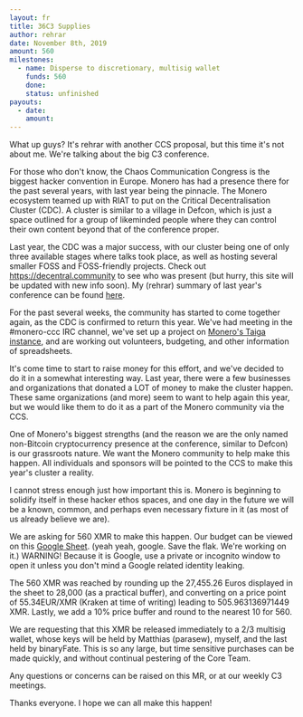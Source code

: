 ```yaml
---
layout: fr
title: 36C3 Supplies
author: rehrar
date: November 8th, 2019
amount: 560
milestones:
  - name: Disperse to discretionary, multisig wallet
    funds: 560
    done:
    status: unfinished
payouts:
  - date:
    amount:
---
```


What up guys? It's rehrar with another CCS proposal, but this time it's not about me. We're talking about the big C3 conference.

For those who don't know, the Chaos Communication Congress is the biggest hacker convention in Europe. Monero has had a presence there for the past several years, with last year being the pinnacle. The Monero ecosystem teamed up with RIAT to put on the Critical Decentralisation Cluster (CDC). A cluster is similar to a village in Defcon, which is just a space outlined for a group of likeminded people where they can control their own content beyond that of the conference proper.

Last year, the CDC was a major success, with our cluster being one of only three available stages where talks took place, as well as hosting several smaller FOSS and FOSS-friendly projects. Check out https://decentral.community to see who was present (but hurry, this site will be updated with new info soon). My (rehrar) summary of last year's conference can be found [here](https://www.reddit.com/r/Monero/comments/abl4df/35c3_rehrar_report/).

For the past several weeks, the community has started to come together again, as the CDC is confirmed to return this year. We've had meeting in the #monero-ccc IRC channel, we've set up a project on [Monero's Taiga instance](https://taiga.getmonero.org/project/parasew-36c3/timeline), and are working out volunteers, budgeting, and other information of spreadsheets.

It's come time to start to raise money for this effort, and we've decided to do it in a somewhat interesting way. Last year, there were a few businesses and organizations that donated a LOT of money to make the cluster happen. These same organizations (and more) seem to want to help again this year, but we would like them to do it as a part of the Monero community via the CCS.

One of Monero's biggest strengths (and the reason we are the only named non-Bitcoin cryptocurrency presence at the conference, similar to Defcon) is our grassroots nature. We want the Monero community to help make this happen. All individuals and sponsors will be pointed to the CCS to make this year's cluster a reality.

I cannot stress enough just how important this is. Monero is beginning to solidify itself in these hacker ethos spaces, and one day in the future we will be a known, common, and perhaps even necessary fixture in it (as most of us already believe we are). 

We are asking for 560 XMR to make this happen. Our budget can be viewed on this [Google Sheet](https://docs.google.com/spreadsheets/d/1xBKmq6oFxq3HePKlJwN7xs_mPvwS-lTwpNvVhjC9ANA/edit#gid=0). (yeah yeah, google. Save the flak. We're working on it.) WARNING! Because it is Google, use a private or incognito window to open it unless you don't mind a Google related identity leaking.

The 560 XMR was reached by rounding up the 27,455.26 Euros displayed in the sheet to 28,000 (as a practical buffer), and converting on a price point of 55.34EUR/XMR (Kraken at time of writing) leading to ‭505.963136971449 XMR. Lastly, we add a 10% price buffer and round to the nearest 10 for 560.

We are requesting that this XMR be released immediately to a 2/3 multisig wallet, whose keys will be held by Matthias (parasew), myself, and the last held by binaryFate. This is so any large, but time sensitive purchases can be made quickly, and without continual pestering of the Core Team.

Any questions or concerns can be raised on this MR, or at our weekly C3 meetings.

Thanks everyone. I hope we can all make this happen!